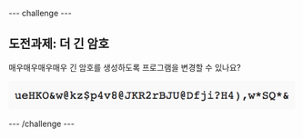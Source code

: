 --- challenge ---
## 도전과제: 더 긴 암호
매우매우매우매우 긴 암호를 생성하도록 프로그램을 변경할 수 있나요?

![스크린샷](images/passwords-long.png)




--- /challenge ---